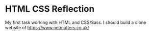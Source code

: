 # HTML CSS Reflection
 My first task working with HTML and CSS/Sass. I should build a clone website of https://www.netmatters.co.uk/
